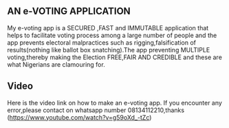 ##  AN e-VOTING APPLICATION
My e-voting app is a SECURED  ,FAST and IMMUTABLE  application that helps to facilitate voting process among a large number of people and the app prevents electoral malpractices such as rigging,falsification of results(nothing like ballot box snatching).The app preventing MULTIPLE voting,thereby making the Election FREE,FAIR AND CREDIBLE and these are what Nigerians are clamouring for.

## Video
Here is the video link on how to make an e-voting app. If you encounter any error,please contact on whatsapp number 08134112210,thanks
(https://www.youtube.com/watch?v=g59oXd_-tZc)






